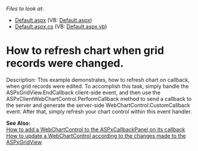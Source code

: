 <!-- default file list -->
*Files to look at*:

* [Default.aspx](./CS/ChartWithGrid/Default.aspx) (VB: [Default.aspx](./VB/ChartWithGrid/Default.aspx))
* [Default.aspx.cs](./CS/ChartWithGrid/Default.aspx.cs) (VB: [Default.aspx.vb](./VB/ChartWithGrid/Default.aspx.vb))
<!-- default file list end -->
# How to refresh chart when grid records were changed.


<p>Description: This example demonstrates, how to refresh chart on callback, when grid records were edited. To accomplish this task, simply handle the ASPxGridView.EndCallback client-side event, and then use the ASPxClientWebChartControl.PerformCallback method to send a callback to the server and generate the server-side WebChartControl.CustomCallback event. After that, simply refresh your chart control within this event handler.</p><p><strong>See Also:</strong><br />
<a href="https://www.devexpress.com/Support/Center/p/E568">How to add a WebChartControl to the ASPxCallbackPanel on its callback</a><br />
<a href="https://www.devexpress.com/Support/Center/p/E1277">How to update a WebChartControl according to the changes made to the ASPxGridView</a></p>

<br/>


